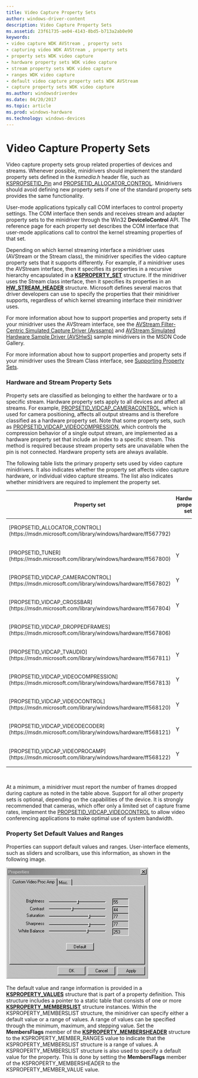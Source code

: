 ```yaml
---
title: Video Capture Property Sets
author: windows-driver-content
description: Video Capture Property Sets
ms.assetid: 23f61735-ae04-4143-8bd5-b713a2ab0e90
keywords:
- video capture WDK AVStream , property sets
- capturing video WDK AVStream , property sets
- property sets WDK video capture
- hardware property sets WDK video capture
- stream property sets WDK video capture
- ranges WDK video capture
- default video capture property sets WDK AVStream
- capture property sets WDK video capture
ms.author: windowsdriverdev
ms.date: 04/20/2017
ms.topic: article
ms.prod: windows-hardware
ms.technology: windows-devices
---
```


# Video Capture Property Sets


Video capture property sets group related properties of devices and streams. Whenever possible, minidrivers should implement the standard property sets defined in the *ksmedia.h* header file, such as [KSPROPSETID\_Pin](https://msdn.microsoft.com/library/windows/hardware/ff566584) and [PROPSETID\_ALLOCATOR\_CONTROL](https://msdn.microsoft.com/library/windows/hardware/ff567792). Minidrivers should avoid defining new property sets if one of the standard property sets provides the same functionality.

User-mode applications typically call COM interfaces to control property settings. The COM interface then sends and receives stream and adapter property sets to the minidriver through the Win32 **DeviceIoControl** API. The reference page for each property set describes the COM interface that user-mode applications call to control the kernel streaming properties of that set.

Depending on which kernel streaming interface a minidriver uses (AVStream or the Stream class), the minidriver specifies the video capture property sets that it supports differently. For example, if a minidriver uses the AVStream interface, then it specifies its properties in a recursive hierarchy encapsulated in a [**KSPROPERTY\_SET**](https://msdn.microsoft.com/library/windows/hardware/ff565617) structure. If the minidriver uses the Stream class interface, then it specifies its properties in an [**HW\_STREAM\_HEADER**](https://msdn.microsoft.com/library/windows/hardware/ff559690) structure. Microsoft defines several macros that driver developers can use to specify the properties that their minidriver supports, regardless of which kernel streaming interface their minidriver uses.

For more information about how to support properties and property sets if your minidriver uses the AVStream interface, see the [AVStream Filter-Centric Simulated Capture Driver (Avssamp)](http://go.microsoft.com/fwlink/p/?linkid=256084) and [AVStream Simulated Hardware Sample Driver (AVSHwS)](http://go.microsoft.com/fwlink/p/?linkid=256083) sample minidrivers in the MSDN Code Gallery.

For more information about how to support properties and property sets if your minidriver uses the Stream Class interface, see [Supporting Property Sets](supporting-property-sets.md).

### Hardware and Stream Property Sets

Property sets are classified as belonging to either the hardware or to a specific stream. Hardware property sets apply to all devices and affect all streams. For example, [PROPSETID\_VIDCAP\_CAMERACONTROL](https://msdn.microsoft.com/library/windows/hardware/ff567802), which is used for camera positioning, affects all output streams and is therefore classified as a hardware property set. Note that some property sets, such as [PROPSETID\_VIDCAP\_VIDEOCOMPRESSION](https://msdn.microsoft.com/library/windows/hardware/ff567813), which controls the compression behavior of a single output stream, are implemented as a hardware property set that include an index to a specific stream. This method is required because stream property sets are unavailable when the pin is not connected. Hardware property sets are always available.

The following table lists the primary property sets used by video capture minidrivers. It also indicates whether the property set affects video capture hardware, or individual video capture streams. The list also indicates whether minidrivers are required to implement the property set.

<table>
<colgroup>
<col width="25%" />
<col width="25%" />
<col width="25%" />
<col width="25%" />
</colgroup>
<thead>
<tr class="header">
<th>Property set</th>
<th>Hardware property set</th>
<th>Video capture property set</th>
<th>Required</th>
</tr>
</thead>
<tbody>
<tr class="odd">
<td><p>[PROPSETID_ALLOCATOR_CONTROL](https://msdn.microsoft.com/library/windows/hardware/ff567792)</p></td>
<td></td>
<td><p>Y</p></td>
<td></td>
</tr>
<tr class="even">
<td><p>[PROPSETID_TUNER](https://msdn.microsoft.com/library/windows/hardware/ff567800)</p></td>
<td><p>Y</p></td>
<td></td>
<td></td>
</tr>
<tr class="odd">
<td><p>[PROPSETID_VIDCAP_CAMERACONTROL](https://msdn.microsoft.com/library/windows/hardware/ff567802)</p></td>
<td><p>Y</p></td>
<td></td>
<td></td>
</tr>
<tr class="even">
<td><p>[PROPSETID_VIDCAP_CROSSBAR](https://msdn.microsoft.com/library/windows/hardware/ff567804)</p></td>
<td><p>Y</p></td>
<td></td>
<td></td>
</tr>
<tr class="odd">
<td><p>[PROPSETID_VIDCAP_DROPPEDFRAMES](https://msdn.microsoft.com/library/windows/hardware/ff567806)</p></td>
<td></td>
<td><p>Y</p></td>
<td><p>Y</p></td>
</tr>
<tr class="even">
<td><p>[PROPSETID_VIDCAP_TVAUDIO](https://msdn.microsoft.com/library/windows/hardware/ff567811)</p></td>
<td><p>Y</p></td>
<td></td>
<td></td>
</tr>
<tr class="odd">
<td><p>[PROPSETID_VIDCAP_VIDEOCOMPRESSION](https://msdn.microsoft.com/library/windows/hardware/ff567813)</p></td>
<td><p>Y</p></td>
<td></td>
<td></td>
</tr>
<tr class="even">
<td><p>[PROPSETID_VIDCAP_VIDEOCONTROL](https://msdn.microsoft.com/library/windows/hardware/ff568120)</p></td>
<td><p>Y</p></td>
<td></td>
<td></td>
</tr>
<tr class="odd">
<td><p>[PROPSETID_VIDCAP_VIDEODECODER](https://msdn.microsoft.com/library/windows/hardware/ff568121)</p></td>
<td><p>Y</p></td>
<td></td>
<td></td>
</tr>
<tr class="even">
<td><p>[PROPSETID_VIDCAP_VIDEOPROCAMP](https://msdn.microsoft.com/library/windows/hardware/ff568122)</p></td>
<td><p>Y</p></td>
<td></td>
<td></td>
</tr>
</tbody>
</table>

 

At a minimum, a minidriver must report the number of frames dropped during capture as noted in the table above. Support for all other property sets is optional, depending on the capabilities of the device. It is strongly recommended that cameras, which offer only a limited set of capture frame rates, implement the [PROPSETID\_VIDCAP\_VIDEOCONTROL](https://msdn.microsoft.com/library/windows/hardware/ff568120) to allow video conferencing applications to make optimal use of system bandwidth.

### Property Set Default Values and Ranges

Properties can support default values and ranges. User-interface elements, such as sliders and scrollbars, use this information, as shown in the following image.

![screen shot of a properties dialog box showing how user-interface elements, such as sliders and scrollbars, use default values and ranges](images/vcuiprop.gif)

The default value and range information is provided in a [**KSPROPERTY\_VALUES**](https://msdn.microsoft.com/library/windows/hardware/ff565966) structure that is part of a property definition. This structure includes a pointer to a static table that consists of one or more [**KSPROPERTY\_MEMBERSLIST**](https://msdn.microsoft.com/library/windows/hardware/ff565190) structure instances. Within the KSPROPERTY\_MEMBERSLIST structure, the minidriver can specify either a default value or a range of values. A range of values can be specified through the minimum, maximum, and stepping value. Set the **MembersFlags** member of the [**KSPROPERTY\_MEMBERSHEADER**](https://msdn.microsoft.com/library/windows/hardware/ff565189) structure to the KSPROPERTY\_MEMBER\_RANGES value to indicate that the KSPROPERTY\_MEMBERSLIST structure is a range of values. A KSPROPERTY\_MEMBERSLIST structure is also used to specify a default value for the property. This is done by setting the **MembersFlags** member of the KSPROPERTY\_MEMBERSHEADER to the KSPROPERTY\_MEMBER\_VALUE value.

 

 




